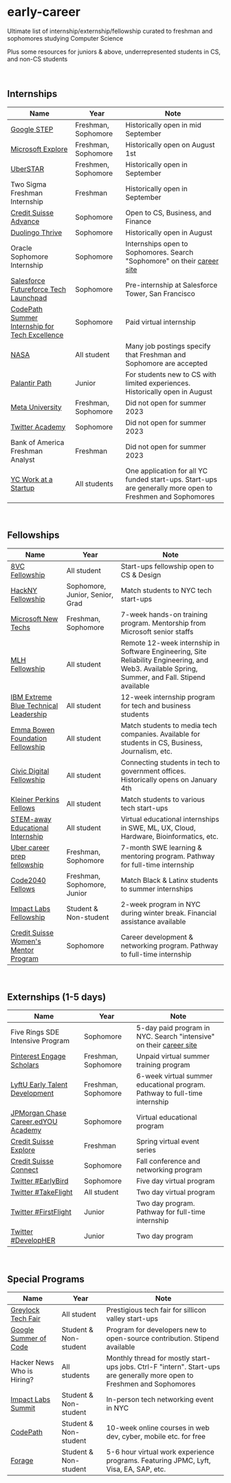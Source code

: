 # early-career

Ultimate list of internship/externship/fellowship curated to freshman and sophomores studying Computer Science

Plus some resources for juniors & above, underrepresented students in CS, and non-CS students

<br/>

## Internships

| Name | Year | Note |
| ---- | ---- | ---- |
| [Google STEP](https://buildyourfuture.withgoogle.com/programs/step) | Freshman, Sophomore | Historically open in mid September |
| [Microsoft Explore](https://careers.microsoft.com/students/us/en/usexploremicrosoftprogram) | Freshman, Sophomore | Historically open on August 1st |
| [UberSTAR](https://www.uber.com/us/en/careers/teams/university/) | Freshmen, Sophomore | Historically open in September |
| Two Sigma Freshman Internship | Freshman | Historically open in September |
| [Credit Suisse Advance](https://www.credit-suisse.com/careers/en/students/internships.html) | Sophomore | Open to CS, Business, and Finance |
| [Duolingo Thrive](https://blog.duolingo.com/duolingo-thrive-intern-program/) | Sophomore | Historically open in August |
| Oracle Sophomore Internship | Sophomore | Internships open to Sophomores. Search "Sophomore" on their [career site](https://www.oracle.com/corporate/careers/students-grads/internships/) |
| [Salesforce Futureforce Tech Launchpad](https://info.codepath.org/futureforce-tech-launchpad-salesforce-and-codepath) | Sophomore | Pre-internship at Salesforce Tower, San Francisco |
| [CodePath Summer Internship for Tech Excellence](https://info.codepath.org/codepath-summer-internship-for-tech-excellence-site) | Sophomore | Paid virtual internship |
| [NASA](https://intern.nasa.gov/) | All student | Many job postings specify that Freshman and Sophomore are accepted | 
| [Palantir Path](https://www.palantir.com/careers/students/path/) | Junior | For students new to CS with limited experiences. Historically open in August |
| [Meta University](https://www.metacareers.com/careerprograms/pathways/metauniversity) | Freshman, Sophomore | Did not open for summer 2023 |
| [Twitter Academy](https://careers.twitter.com/en/early-career.html) | Sophomore | Did not open for summer 2023 |
| Bank of America Freshman Analyst | Freshman | Did not open for summer 2023 |
| [YC Work at a Startup](https://www.workatastartup.com/) | All students | One application for all YC funded start-ups. Start-ups are generally more open to Freshmen and Sophomores |

<br/>

## Fellowships

| Name | Year | Note |
| ---- | ---- | ---- |
| [8VC Fellowship](https://www.8vc.com/fellowships) | All student | Start-ups fellowship open to CS & Design |
| [HackNY Fellowship](https://hackny.org/fellows-program) | Sophomore, Junior, Senior, Grad | Match students to NYC tech start-ups |
| [Microsoft New Techs](https://newtechnologists.com/) | Freshman, Sophomore | 7-week hands-on training program. Mentorship from Microsoft senior staffs |
| [MLH Fellowship](https://fellowship.mlh.io/) | All student | Remote 12-week internship in Software Engineering, Site Reliability Engineering, and Web3. Available Spring, Summer, and Fall. Stipend available |
| [IBM Extreme Blue Technical Leadership](https://www.ibm.com/employment/extremeblue/index.html) | All student | 12-week internship program for tech and business students |
| [Emma Bowen Foundation Fellowship](https://www.emmabowenfoundation.org/apply) | All student | Match students to media tech companies. Available for students in CS, Business, Journalism, etc. | 
| [Civic Digital Fellowship](https://www.codingitforward.com/summer-fellowships) | All student | Connecting students in tech to government offices. Historically opens on January 4th |
| [Kleiner Perkins Fellows](https://fellows.kleinerperkins.com/) | All student | Match students to various tech start-ups |
| [STEM-away Educational Internship](https://stemaway.com/apply) | All student | Virtual educational internships in SWE, ML, UX, Cloud, Hardware, Bioinformatics, etc. |
| [Uber career prep fellowship](https://www.uber.com/us/en/careers/teams/university/) | Freshman, Sophomore | 7-month SWE learning & mentoring program. Pathway for full-time internship |
| [Code2040 Fellows](https://www.code2040.org/fellows-program) | Freshman, Sophomore, Junior | Match Black & Latinx students to summer internships |
| [Impact Labs Fellowship](https://www.impactlabs.io/fellowship) | Student & Non-student | 2-week program in NYC during winter break. Financial assistance available |
| [Credit Suisse Women's Mentor Program](https://www.credit-suisse.com/careers/en/students/internships.html) | Sophomore | Career development & networking program. Pathway to full-time internship |

<br/>

## Externships (1-5 days)

| Name | Year | Note |
| ---- | ---- | ---- |
| Five Rings SDE Intensive Program | Sophomore | 5-day paid program in NYC. Search "intensive" on their [career site](https://fiverings.avature.net/careers) |
| [Pinterest Engage Scholars](https://www.pinterestcareers.com/early-career/apprenticeship-development-programs/) | Freshman, Sophomore | Unpaid virtual summer training program |
| [LyftU Early Talent Development](https://www.lyft.com/careers/early-talent) | Freshman, Sophomore | 6-week virtual summer educational program. Pathway to full-time internship |
| [JPMorgan Chase Career.edYOU Academy](https://careers.jpmorgan.com/global/en/students/programs/career-edyou) | Sophomore | Virtual educational program |
| [Credit Suisse Explore](https://www.credit-suisse.com/careers/en/students/internships.html) | Freshman | Spring virtual event series |
| [Credit Suisse Connect](https://www.credit-suisse.com/careers/en/students/internships.html) | Sophomore | Fall conference and networking program |
| [Twitter #EarlyBird](https://careers.twitter.com/en/early-career.html) | Sophomore | Five day virtual program |
| [Twitter #TakeFlight](https://careers.twitter.com/en/early-career.html) | All student | Two day virtual program |
| [Twitter #FirstFlight](https://careers.twitter.com/en/early-career.html) | Junior | Two day program. Pathway for full-time internship |
| [Twitter #DevelopHER](https://careers.twitter.com/en/early-career.html) | Junior | Two day program |

<br/>

## Special Programs

| Name | Year | Note |
| ---- | ---- | ---- |
| [Greylock Tech Fair](https://greylock.com/university-programs/) | All student | Prestigious tech fair for sillicon valley start-ups |
| [Google Summer of Code](https://summerofcode.withgoogle.com/) | Student & Non-student | Program for developers new to open-source contribution. Stipend available |
| Hacker News Who is Hiring? | All students | Monthly thread for mostly start-ups jobs. Ctrl-F "intern". Start-ups are generally more open to Freshmen and Sophomores |
| [Impact Labs Summit](https://www.impactlabs.io/summit) | Student & Non-student | In-person tech networking event in NYC |
| [CodePath](https://www.codepath.org/courses) | Student & Non-student | 10-week online courses in web dev, cyber, mobile etc. for free |
| [Forage](https://www.theforage.com/) | Student & Non-student | 5-6 hour virtual work experience programs. Featuring JPMC, Lyft, Visa, EA, SAP, etc. |
